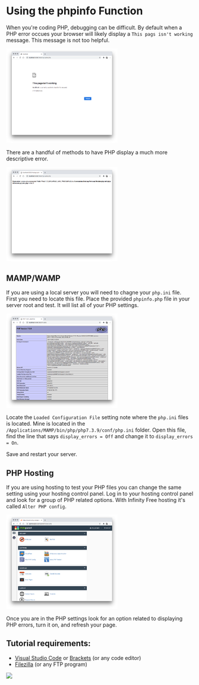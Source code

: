 # Using the phpinfo Function

When you're coding PHP, debugging can be difficult. By default when a PHP error occues your browser will likely display a `This pags isn't working` message. This message is not too helpful. 

<img src="https://github.com/codeadamca/php-info/blob/main/php-default-error.png?raw=true " width="300">

There are a handful of methods to have PHP display a much more descriptive error.

<img src="https://github.com/codeadamca/php-info/blob/main/php-helpful-error.png?raw=true " width="300">

## MAMP/WAMP

If you are using a local server you will need to chagne your `php.ini` file. First you need to locate this file. Place the provided `phpinfo.php` file in your server root and test. It will list all of your PHP settings. 

<img src="https://github.com/codeadamca/php-info/blob/main/php-info.png?raw=true " width="300">

Locate the `Loaded Configuration File` setting note where the `php.ini` files is located. Mine is located in the `/Applications/MAMP/bin/php/php7.3.9/conf/php.ini` folder. Open this file, find the line that says `display_errors = Off` and change it to `display_errors = On`. 

Save and restart your server.

## PHP Hosting

If you are using hosting to test your PHP files you can change the same setting using your hosting control panel. Log in to your hosting control panel and look for a group of PHP related options. With Infinity Free hosting it's called `Alter PHP config`.

<img src="https://github.com/codeadamca/php-info/blob/main/control-panel.png?raw=true " width="300">

Once you are in the PHP settings look for an option related to displaying PHP errors, turn it on, and refresh your page. 

## Tutorial requirements:

* [Visual Studio Code](https://code.visualstudio.com/) or [Brackets](http://brackets.io/) (or any code editor)
* [Filezilla](https://filezilla-project.org/) (or any FTP program)

<a href="https://codeadam.ca">
<img src="https://codeadam.ca/images/code-block.png" width="100">
</a>
